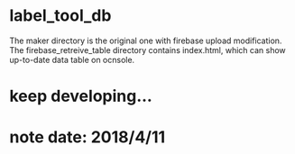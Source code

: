 # label_tool_db
The maker directory is the original one with firebase upload modification.
The firebase_retreive_table directory contains index.html, which can show up-to-date data table on ocnsole.
# keep developing...
# note date: 2018/4/11